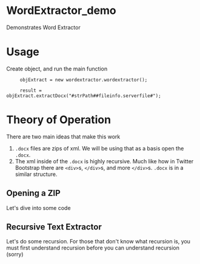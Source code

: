 # WordExtractor_demo
Demonstrates Word Extractor


# Usage

Create object, and run the main function

```
     objExtract = new wordextractor.wordextractor();

     result = objExtract.extractDocx("#strPath##fileinfo.serverfile#");

```


# Theory of Operation

There are two main ideas that make this work

1. `.docx` files are zips of xml. We will be using that as a basis open the `.docx`.
2. The xml inside of the `.docx` is highly recursive. Much like how in Twitter Bootstrap there are `<div>`s, `</div>`s, and more `</div>`s. `.docx` is in a similar structure.

## Opening a ZIP

Let's dive into some code


## Recursive Text Extractor

Let's do some recursion. For those that don't know what recursion is, you must first understand recursion before you can understand recursion (sorry)



